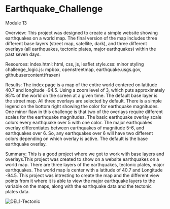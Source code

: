 # Earthquake_Challenge 
Module 13

Overview:
This project was designed to create a simple website showing earthquakes on a world map. The final version of the map includes three different base layers (street map, satellite, dark), and three different overlays (all earthquakes, tectonic plates, major earthquakes) within the past seven days.

Resources:
index.html: html, css, js, leaflet
style.css: minor styling
challenge_logic.js: mpbox, openstreetmap, earthquake.usgs.gov, githubusercontent(fraxen)

Results:
The index page is a map of the entire world centered on latitude 40.7 and longitude -94.5. Using a zoom level of 3, which puts approximately 85% of the world on the screen at a given time. The default base layer is the street map. All three overlays are selected by default.
There is a simple legend on the bottom right showing the color for earthquake magnitudes. One minor flaw in this challenge is that two of the overlays require different scales for the earthquake magnitudes. The basic earthquake overlay scale colors every earthquake over 5 with one color. The major earthquakes overlay differentiates between earthquakes of magnitude 5-6, and earthquakes over 6. So, any earthquakes over 6 will have two different colors depending on which overlay is active. The default is the base earthquake overlay.

Summary:
This is a good project where we got to work with base layers and overlays.This project was created to show on a website earthquakes on a world map. There are three layers of the earthquakes, tectonic plates, major earthquakes. The world map is center with a latitude of 40.7 and Longitude -94.5. This project was intresting to create the map and the different view points from it where it is able to view the major earthquake layers to the variable on the maps, along with the earthquake data and the tectonic plates data. 

![DEL1-Tectonic](https://user-images.githubusercontent.com/95897182/170387292-0f30c61c-08d8-4ed1-bb98-e6a1f8c7c52a.png)


